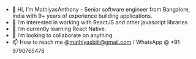 - 👋 Hi, I’m MathiyasAnthony - Senior software engineer from Bangalore, India with 9+ years of experience building applications.
- 👀 I’m interested in working with ReactJS and other javascript libraries
- 🌱 I’m currently learning React Native.
- 💞️ I’m looking to collaborate on anything.
- 📫 How to reach me @mathiyasbiit@gmail.com / WhatsApp @ +91 9790765478

<!---
MathiyasAnthony/MathiyasAnthony is a ✨ special ✨ repository because its `README.md` (this file) appears on your GitHub profile.
You can click the Preview link to take a look at your changes.
--->
